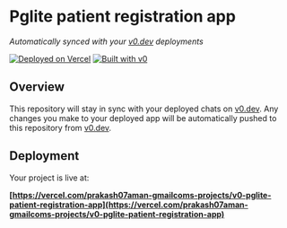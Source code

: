 # Pglite patient registration app

*Automatically synced with your [v0.dev](https://v0.dev) deployments*

[![Deployed on Vercel](https://img.shields.io/badge/Deployed%20on-Vercel-black?style=for-the-badge&logo=vercel)](https://vercel.com/prakash07aman-gmailcoms-projects/v0-pglite-patient-registration-app)
[![Built with v0](https://img.shields.io/badge/Built%20with-v0.dev-black?style=for-the-badge)](https://v0.dev/chat/projects/ukA2AiPvmqz)

## Overview

This repository will stay in sync with your deployed chats on [v0.dev](https://v0.dev).
Any changes you make to your deployed app will be automatically pushed to this repository from [v0.dev](https://v0.dev).

## Deployment

Your project is live at:

**[https://vercel.com/prakash07aman-gmailcoms-projects/v0-pglite-patient-registration-app](https://vercel.com/prakash07aman-gmailcoms-projects/v0-pglite-patient-registration-app)**
